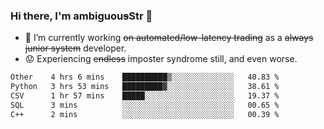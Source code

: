 ### Hi there, I'm ambiguou~~s~~Str 👋

<!--
**ambiguoustexture/ambiguoustexture** is a ✨ _special_ ✨ repository because its `README.md` (this file) appears on your GitHub profile.

Here are some ideas to get you started:
-->
- 🔭 I’m currently working ~~on automated/low-latency trading~~ as a ~~always junior system~~ developer.
- :worried: Experiencing ~~endless~~ imposter syndrome still, and even worse.

<!--START_SECTION:waka-->

```txt
Other    4 hrs 6 mins    ██████████▒░░░░░░░░░░░░░░   40.83 %
Python   3 hrs 53 mins   █████████▓░░░░░░░░░░░░░░░   38.61 %
CSV      1 hr 57 mins    █████░░░░░░░░░░░░░░░░░░░░   19.37 %
SQL      3 mins          ░░░░░░░░░░░░░░░░░░░░░░░░░   00.65 %
C++      2 mins          ░░░░░░░░░░░░░░░░░░░░░░░░░   00.39 %
```

<!--END_SECTION:waka-->
